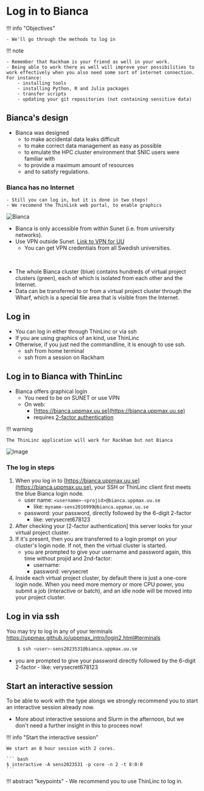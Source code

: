 # Log in to Bianca

!!! info "Objectives" 

    - We'll go through the methods to log in
    
!!! note

    - Remember that Rackham is your friend as well in your work. 
    - Being able to work there as well will improve your possibilities to work effectively when you also need some sort of internet connection. For instance:
        - installing tools
        - installing Python, R and Julia packages
        - transfer scripts
        - updating your git repositories (not containing sensitive data)

## Bianca's design

- Bianca was designed
    - to make accidental data leaks difficult
    - to make correct data management as easy as possible
    - to emulate the HPC cluster environment that SNIC users were familiar with
    - to provide a maximum amount of resources
    - and to satisfy regulations.
    
### Bianca has no Internet
    - Still you can log in, but it is done in two steps!
    - We recomend the ThinLink web portal, to enable graphics

![Bianca](./img/biancaorganisation-01.png)

- Bianca is only accessible from within Sunet (i.e. from university networks).
- Use VPN outside Sunet. [Link to VPN for UU](https://mp.uu.se/en/web/info/stod/it-telefoni/it-support/network-on-campus/vpn-service)
  - You can get VPN credentials from all Swedish universities.

<br>

- The whole Bianca cluster (blue) contains hundreds of virtual project clusters (green), each of which is isolated from each other and the Internet.
- Data can be transferred to or from a virtual project cluster through the Wharf, which is a special file area that is visible from the Internet.


## Log in

- You can log in either through ThinLinc or via ssh
- If you are using graphics of an kind, use ThinLinc
- Otherwise, if you just ned the commandline, it is enough to use ssh.
    - ssh from home terminal
    - ssh from a session on Rackham 

## Log in to Bianca with ThinLinc

- Bianca offers graphical login
    - You need to be on SUNET or use VPN
    - On web:
        - [https://bianca.uppmax.uu.se](https://bianca.uppmax.uu.se)
        - requires [2-factor authentication](https://www.uppmax.uu.se/support/user-guides/setting-up-two-factor-authentication/)

!!! warning

    The ThinLinc application will work for Rackham but not Bianca

![Image](./img/Thinlinc2.jpg)

### The log in steps
1. When you log in to [https://bianca.uppmax.uu.se](https://bianca.uppmax.uu.se), your SSH or ThinLinc client first meets the blue Bianca login node.
    - user name: `<username>-<projid>@bianca.uppmax.uu.se`
        - like: `myname-sens2016999@bianca.uppmax.uu.se`
    - password: your password, directly followed by the 6-digit 2-factor
        - like: verysecret678123
2. After checking your [2-factor authentication] this server looks for your virtual project cluster.
3. If it's present, then you are transferred to a login prompt on your cluster's login node. If not, then the virtual cluster is started.
    - you are prompted to give your username and password again, this time without projid and 2nd-factor:
         - username: <myname>
         - password: verysecret
4. Inside each virtual project cluster, by default there is just a one-core login node. When you need more memory or more CPU power, you submit a job (interactive or batch), and an idle node will be moved into your project cluster.


## Log in via ssh
    
You may try to log in any of your terminals https://uppmax.github.io/uppmax_intro/login2.html#terminals
    
``` bash
    $ ssh <user>-sens2023531@bianca.uppmax.uu.se
```
- you are prompted to give your password directly followed by the 6-digit 2-factor
        - like: verysecret678123


## Start an interactive session
    
To be able to work with the type alongs we strongly recommend you to start an interactive session already now.

- More about interactive sessions and Slurm in the afternoon, but we don't need a further insight in this to procees now!
   
!!! info "Start the interactive session"
    
    We start an 8 hour session with 2 cores.
    
    ``` bash
    $ interactive -A sens2023531 -p core -n 2 -t 8:0:0
    ```
    

    
!!! abstract "keypoints"
    - We recommend you to use ThinLinc to log in.

